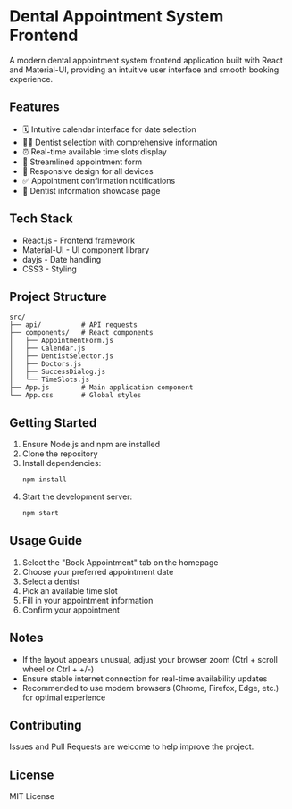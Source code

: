 # Dental Appointment System Frontend

A modern dental appointment system frontend application built with React and Material-UI, providing an intuitive user interface and smooth booking experience.

## Features

- 🗓️ Intuitive calendar interface for date selection
- 👨‍⚕️ Dentist selection with comprehensive information
- ⏰ Real-time available time slots display
- 📝 Streamlined appointment form
- 📱 Responsive design for all devices
- ✅ Appointment confirmation notifications
- 👥 Dentist information showcase page

## Tech Stack

- React.js - Frontend framework
- Material-UI - UI component library
- dayjs - Date handling
- CSS3 - Styling

## Project Structure

```
src/
├── api/          # API requests
├── components/   # React components
│   ├── AppointmentForm.js
│   ├── Calendar.js
│   ├── DentistSelector.js
│   ├── Doctors.js
│   ├── SuccessDialog.js
│   └── TimeSlots.js
├── App.js        # Main application component
└── App.css       # Global styles
```

## Getting Started

1. Ensure Node.js and npm are installed
2. Clone the repository
3. Install dependencies:
   ```bash
   npm install
   ```
4. Start the development server:
   ```bash
   npm start
   ```

## Usage Guide

1. Select the "Book Appointment" tab on the homepage
2. Choose your preferred appointment date
3. Select a dentist
4. Pick an available time slot
5. Fill in your appointment information
6. Confirm your appointment

## Notes

- If the layout appears unusual, adjust your browser zoom (Ctrl + scroll wheel or Ctrl + +/-)
- Ensure stable internet connection for real-time availability updates
- Recommended to use modern browsers (Chrome, Firefox, Edge, etc.) for optimal experience

## Contributing

Issues and Pull Requests are welcome to help improve the project.

## License

MIT License 